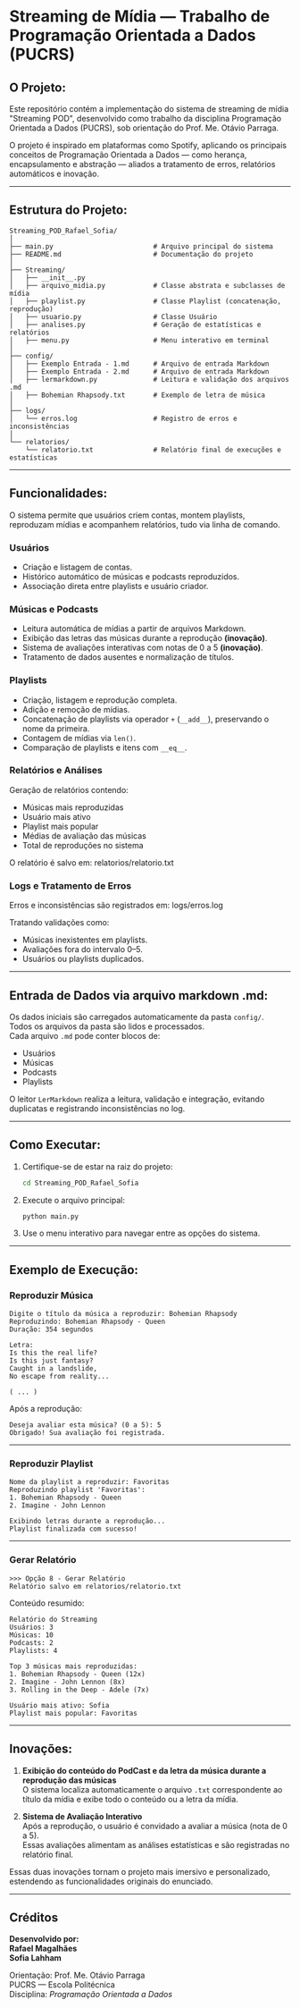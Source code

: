 # Streaming de Mídia — Trabalho de Programação Orientada a Dados (PUCRS)

## O Projeto:
Este repositório contém a implementação do sistema de streaming de mídia "Streaming POD", desenvolvido como trabalho da disciplina Programação Orientada a Dados (PUCRS), sob orientação do Prof. Me. Otávio Parraga.

O projeto é inspirado em plataformas como Spotify, aplicando os principais conceitos de Programação Orientada a Dados — como herança, encapsulamento e abstração — aliados a tratamento de erros, relatórios automáticos e inovação.

---

## Estrutura do Projeto:

```
Streaming_POD_Rafael_Sofia/
│
├── main.py                         # Arquivo principal do sistema
├── README.md                       # Documentação do projeto
│
├── Streaming/
│   ├── __init__.py
│   ├── arquivo_midia.py            # Classe abstrata e subclasses de mídia
│   ├── playlist.py                 # Classe Playlist (concatenação, reprodução)
│   ├── usuario.py                  # Classe Usuário
│   ├── analises.py                 # Geração de estatísticas e relatórios
│   ├── menu.py                     # Menu interativo em terminal
│
├── config/
│   ├── Exemplo Entrada - 1.md      # Arquivo de entrada Markdown
│   ├── Exemplo Entrada - 2.md      # Arquivo de entrada Markdown
│   ├── lermarkdown.py              # Leitura e validação dos arquivos .md
│   ├── Bohemian Rhapsody.txt       # Exemplo de letra de música
│
├── logs/
│   └── erros.log                   # Registro de erros e inconsistências
│
└── relatorios/
    └── relatorio.txt               # Relatório final de execuções e estatísticas
```

---

## Funcionalidades:

O sistema permite que usuários criem contas, montem playlists, reproduzam mídias e acompanhem relatórios, tudo via linha de comando.

### Usuários
- Criação e listagem de contas.
- Histórico automático de músicas e podcasts reproduzidos.
- Associação direta entre playlists e usuário criador.

### Músicas e Podcasts
- Leitura automática de mídias a partir de arquivos Markdown.
- Exibição das letras das músicas durante a reprodução **(inovação)**.
- Sistema de avaliações interativas com notas de 0 a 5 **(inovação)**.
- Tratamento de dados ausentes e normalização de títulos.

### Playlists
- Criação, listagem e reprodução completa.
- Adição e remoção de mídias.
- Concatenação de playlists via operador `+` (`__add__`), preservando o nome da primeira.
- Contagem de mídias via `len()`.
- Comparação de playlists e itens com `__eq__`.

### Relatórios e Análises
Geração de relatórios contendo:
- Músicas mais reproduzidas  
- Usuário mais ativo  
- Playlist mais popular  
- Médias de avaliação das músicas  
- Total de reproduções no sistema  

O relatório é salvo em:  relatorios/relatorio.txt

### Logs e Tratamento de Erros
Erros e inconsistências são registrados em:  logs/erros.log

Tratando validações como:
- Músicas inexistentes em playlists.  
- Avaliações fora do intervalo 0–5.  
- Usuários ou playlists duplicados.  

---

## Entrada de Dados via arquivo markdown .md:

Os dados iniciais são carregados automaticamente da pasta `config/`.  
Todos os arquivos da pasta são lidos e processados.  
Cada arquivo `.md` pode conter blocos de:
- Usuários  
- Músicas  
- Podcasts  
- Playlists  

O leitor `LerMarkdown` realiza a leitura, validação e integração, evitando duplicatas e registrando inconsistências no log.

---

## Como Executar:

1. Certifique-se de estar na raiz do projeto:
   ```bash
   cd Streaming_POD_Rafael_Sofia
   ```

2. Execute o arquivo principal:
   ```bash
   python main.py
   ```

3. Use o menu interativo para navegar entre as opções do sistema.

---

## Exemplo de Execução:

### Reproduzir Música

```
Digite o título da música a reproduzir: Bohemian Rhapsody
Reproduzindo: Bohemian Rhapsody - Queen
Duração: 354 segundos

Letra:
Is this the real life?  
Is this just fantasy?  
Caught in a landslide,  
No escape from reality...

( ... )
```

Após a reprodução:
```
Deseja avaliar esta música? (0 a 5): 5
Obrigado! Sua avaliação foi registrada.
```

---

### Reproduzir Playlist

```
Nome da playlist a reproduzir: Favoritas
Reproduzindo playlist 'Favoritas':
1. Bohemian Rhapsody - Queen
2. Imagine - John Lennon

Exibindo letras durante a reprodução...
Playlist finalizada com sucesso!
```

---

### Gerar Relatório

```
>>> Opção 8 - Gerar Relatório
Relatório salvo em relatorios/relatorio.txt
```

Conteúdo resumido:
```
Relatório do Streaming
Usuários: 3
Músicas: 10
Podcasts: 2
Playlists: 4

Top 3 músicas mais reproduzidas:
1. Bohemian Rhapsody - Queen (12x)
2. Imagine - John Lennon (8x)
3. Rolling in the Deep - Adele (7x)

Usuário mais ativo: Sofia
Playlist mais popular: Favoritas
```

---

## Inovações:

1. **Exibição do conteúdo do PodCast e da letra da música durante a reprodução das músicas**  
   O sistema localiza automaticamente o arquivo `.txt` correspondente ao título da mídia e exibe todo o conteúdo ou a letra da mídia.

2. **Sistema de Avaliação Interativo**  
   Após a reprodução, o usuário é convidado a avaliar a música (nota de 0 a 5).  
   Essas avaliações alimentam as análises estatísticas e são registradas no relatório final.

Essas duas inovações tornam o projeto mais imersivo e personalizado, estendendo as funcionalidades originais do enunciado.

---

## Créditos

**Desenvolvido por:**  
**Rafael Magalhães**  
**Sofia Lahham**  

Orientação: Prof. Me. Otávio Parraga  
PUCRS — Escola Politécnica  
Disciplina: *Programação Orientada a Dados*
